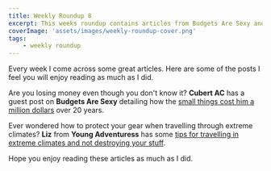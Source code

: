 ```yaml
---
title: Weekly Roundup 8
excerpt: This weeks roundup contains articles from Budgets Are Sexy and Young Adventuress. Hope you enjoy reading these as much as I did.
coverImage: 'assets/images/weekly-roundup-cover.png'
tags:
    - weekly roundup
---
```


Every week I come across some great articles. Here are some of the posts I feel you will enjoy reading as much as I did.

Are you losing money even though you don't know it? **Cubert AC** has a guest post on **Budgets Are Sexy** detailing how the [small things cost him a million dollars](http://www.budgetsaresexy.com/2016/10/how-to-lose-a-million-dollars/) over 20 years.

Ever wondered how to protect your gear when travelling through extreme climates? **Liz** from **Young Adventuress** has some [tips for travelling in extreme climates and not destroying your stuff](http://youngadventuress.com/2016/10/weather-travel-gear.html).

Hope you enjoy reading these articles as much as I did.

